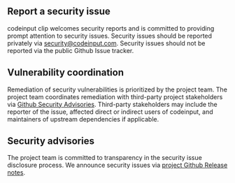 ## Report a security issue

codeinput clip welcomes security reports and is committed to providing prompt attention to security issues. Security issues should be reported privately via [security@codeinput.com](mailto:security@codeinput.com). Security issues should not be reported via the public Github Issue tracker.

## Vulnerability coordination

Remediation of security vulnerabilities is prioritized by the project team. The project team coordinates remediation with third-party project stakeholders via [Github Security Advisories](https://help.github.com/en/github/managing-security-vulnerabilities/about-github-security-advisories). Third-party stakeholders may include the reporter of the issue, affected direct or indirect users of codeinput, and maintainers of upstream dependencies if applicable.

## Security advisories

The project team is committed to transparency in the security issue disclosure process. We announce security issues via [project Github Release notes](https://github.com/CodeInputCorp/cli/releases).
